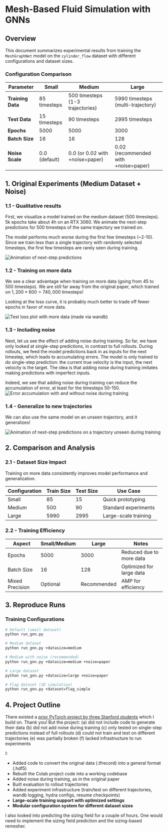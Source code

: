 # Mesh-Based Fluid Simulation with GNNs

## Overview

This document summarizes experimental results from training the `MeshGraphNet` model on the `cylinder_flow` dataset with different configurations and dataset sizes.

### Configuration Comparison

| Parameter            | Small                | Medium                           | Large                            |
| -------------------- | -------------------- | -------------------------------- | -------------------------------- |
| **Training Data**    | 85 timesteps         | 500 timesteps (1-3 trajectories) | 5990 timesteps (multi-trajectory)|
| **Test Data**        | 15 timesteps         | 90 timesteps                     | 2995 timesteps                   |
| **Epochs**           | 5000                 | 5000                             | 3000                             |
| **Batch Size**       | 16                   | 16                               | 128                              |
| **Noise Scale**      | 0.0 (default)        | 0.0 (or 0.02 with +noise=paper)  | 0.02 (recommended with +noise=paper)|

## 1. Original Experiments (Medium Dataset + Noise)

### 1.1 - Qualitative results

First, we visualize a model trained on the medium dataset (500 timesteps).
5k epochs take about 4h on an RTX 3060.
We animate the next-step predictions for 500 timesteps of the same trajectory we trained on.

The model performs much worse during the first few timesteps (~2-10).
Since we train less than a single trajectory with randomly selected timesteps, the first few timesteps are rarely seen during training.

![Animation of next-step predictions](https://github.com/BurgerAndreas/gnn-physics/blob/main/data/animations/x_velocity_0_500_datasize_medium_anim.gif)

### 1.2 - Training on more data

We see a clear advantage when training on more data (going from 45 to 500 timesteps).
We are still far away from the original paper, which trained on $1,200 * 600 = 740,000$ timesteps!

Looking at the loss curve, it is probably much better to trade off fewer epochs in favor of more data.

![Test loss plot with more data (made via wandb)](data/plots/more_data_test_loss.png)

### 1.3 - Including noise

Next, let us see the effect of adding noise during training.
So far, we have only looked at single-step predictions, in contrast to full rollouts.
During rollouts, we feed the model predictions back in as inputs for the next timestep, which leads to accumulating errors.
The model is only trained to do single-step prediction: the current true velocity is the input, the next velocity is the target.
The idea is that adding noise during training imitates making predictions with imperfect inputs.

Indeed, we see that adding noise during training can reduce the accumulation of error, at least for the timesteps 50-150.
![Error accumulation with and without noise during training](data/plots/datasize_medium_50_150_rollout_noise.png)

### 1.4 - Generalize to new trajectories

We can also use the same model on an unseen trajectory, and it generalizes!

![Animation of next-step predictions on a trajectory unseen during training](https://github.com/BurgerAndreas/gnn-physics/blob/main/data/animations/x_velocity_testtraj_0_500_datasize_medium_anim.gif)

## 2. Comparison and Analysis

### 2.1 - Dataset Size Impact

Training on more data consistently improves model performance and generalization.

| Configuration | Train Size | Test Size | Use Case                    |
| ------------- | ---------- | --------- | --------------------------- |
| Small         | 85         | 15        | Quick prototyping           |
| Medium        | 500        | 90        | Standard experiments        |
| Large         | 5990       | 2995      | Large-scale training        |

### 2.2 - Training Efficiency

| Aspect          | Small/Medium | Large     | Notes                    |
| --------------- | ------------ | --------- | ------------------------ |
| Epochs          | 5000         | 3000      | Reduced due to more data |
| Batch Size      | 16           | 128       | Optimized for large data |
| Mixed Precision | Optional     | Recommended | AMP for efficiency     |

## 3. Reproduce Runs

### Training Configurations

```bash
# Default (small dataset)
python run_gnn.py

# Medium dataset
python run_gnn.py +datasize=medium

# Medium with noise (recommended)
python run_gnn.py +datasize=medium +noise=paper

# Large dataset
python run_gnn.py +datasize=large +noise=paper

# Flag dataset (3D simulation)
python run_gnn.py +dataset=flag_simple
```

## 4. Project Outline

There existed a [prior PyTorch project by three Stanford students](https://medium.com/stanford-cs224w/learning-mesh-based-flow-simulations-on-graph-networks-44983679cf2d)
which I build on. Thank you!
But the project:
(a) did not include code to generate their data
(b) did not add noise during training
(c) only tested on single-step predictions instead of full rollouts
(d) could not train and test on different trajectories
(e) was partially broken
(f) lacked infrastructure to run experiments

I:

- Added code to convert the original data (.tfrecord) into a general format (.hdf5)
- Rebuilt the Colab project code into a working codebase
- Added noise during training, as in the original paper
- Built evaluation to rollout trajectories
- Added experiment infrastructure (train/test on different trajectories, wandb logging, hydra configs, resume checkpoints)
- **Large-scale training support with optimized settings**
- **Modular configuration system for different dataset sizes**

I also looked into predicting the sizing field for a couple of hours.
One would need to implement the sizing field prediction and the sizing-based remesher.
